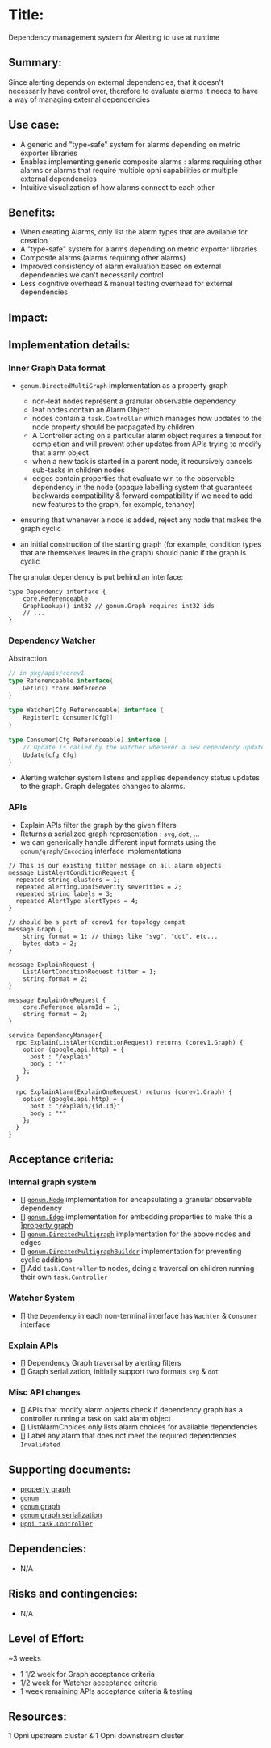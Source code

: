 # Title:

Dependency management system for Alerting to use at runtime

## Summary:

Since alerting depends on external dependencies, that it doesn't necessarily have control over, therefore to evaluate alarms it
needs to have a way of managing external dependencies

## Use case:

- A generic and "type-safe" system for alarms depending on metric exporter libraries
- Enables implementing generic composite alarms : alarms requiring other alarms or alarms that require multiple opni capabilities or multiple external dependencies
- Intuitive visualization of how alarms connect to each other

## Benefits:

- When creating Alarms, only list the alarm types that are available for creation
- A "type-safe" system for alarms depending on metric exporter libraries
- Composite alarms (alarms requiring other alarms)
- Improved consistency of alarm evaluation based on external dependencies we can't necessarily control
- Less cognitive overhead & manual testing overhead for external dependencies

## Impact:

<!-- A description of how the proposed change or new feature would impact the existing system, including any potential trade-offs or drawbacks. -->

## Implementation details:

### Inner Graph Data format

- `gonum.DirectedMultiGraph` implementation as a property graph

  - non-leaf nodes represent a granular observable dependency
  - leaf nodes contain an Alarm Object
  - nodes contain a `task.Controller` which manages how updates to the node property should be propagated by children
  - A Controller acting on a particular alarm object requires a timeout for completion and will prevent other updates from APIs trying to modify that alarm object
  - when a new task is started in a parent node, it recursively cancels sub-tasks in children nodes
  - edges contain properties that evaluate w.r. to the observable dependency in the node (opaque labelling system that guarantees backwards compatibility & forward compatibility if we need to add new features to the graph, for example, tenancy)

- ensuring that whenever a node is added, reject any node that makes the graph cyclic
- an initial construction of the starting graph (for example, condition types that are themselves leaves in the graph) should panic if the graph is cyclic

The granular dependency is put behind an interface:

```
type Dependency interface {
    core.Referenceable
    GraphLookup() int32 // gonum.Graph requires int32 ids
    // ...
}
```

### Dependency Watcher

Abstraction

```go
// in pkg/apis/corev1
type Referenceable interface{
    GetId() *core.Reference
}

type Watcher[Cfg Referenceable] interface {
    Register[c Consumer[Cfg]]
}

type Consumer[Cfg Referenceable] interface {
    // Update is called by the watcher whenever a new dependency update is available
    Update(cfg Cfg)
}
```

- Alerting watcher system listens and applies dependency status updates to the graph. Graph delegates changes to alarms.

### APIs

- Explain APIs filter the graph by the given filters
- Returns a serialized graph representation : `svg`, `dot`, …
- we can generically handle different input formats using the `gonum/graph/Encoding` interface implementations

```
// This is our existing filter message on all alarm objects
message ListAlertConditionRequest {
  repeated string clusters = 1;
  repeated alerting.OpniSeverity severities = 2;
  repeated string labels = 3;
  repeated AlertType alertTypes = 4;
}

// should be a part of corev1 for topology compat
message Graph {
    string format = 1; // things like "svg", "dot", etc...
    bytes data = 2;
}

message ExplainRequest {
    ListAlertConditionRequest filter = 1;
    string format = 2;
}

message ExplainOneRequest {
    core.Reference alarmId = 1;
    string format = 2;
}

service DependencyManager{
  rpc Explain(ListAlertConditionRequest) returns (corev1.Graph) {
    option (google.api.http) = {
      post : "/explain"
      body : "*"
    };
  }

  rpc ExplainAlarm(ExplainOneRequest) returns (corev1.Graph) {
    option (google.api.http) = {
      post : "/explain/{id.Id}"
      body : "*"
    };
  }
}
```

## Acceptance criteria:

### Internal graph system

- [] [`gonum.Node`](https://pkg.go.dev/gonum.org/v1/gonum/graph#Node) implementation for encapsulating a granular observable dependency
- [] [`gonum.Edge`](https://pkg.go.dev/gonum.org/v1/gonum/graph#Edge) implementation for embedding properties to make this a ][property graph](https://en.wikipedia.org/wiki/Graph_database#Labeled-property_graph)
- [] [`gonum.DirectedMultigraph`](https://pkg.go.dev/gonum.org/v1/gonum/graph#DirectedMultigraph) implementation for the above nodes and edges
- [] [`gonum.DirectedMultigraphBuilder`](https://pkg.go.dev/gonum.org/v1/gonum/graph#DirectedMultigraphBuilder) implementation for preventing cyclic additions
- [] Add `task.Controller` to nodes, doing a traversal on children running their own `task.Controller`

### Watcher System

- [] the `Dependency` in each non-terminal interface has `Wachter` & `Consumer` interface

### Explain APIs

- [] Dependency Graph traversal by alerting filters
- [] Graph serialization, initially support two formats `svg` & `dot`

### Misc API changes

- [] APIs that modify alarm objects check if dependency graph has a controller running a task on said alarm object
- [] ListAlarmChoices only lists alarm choices for available dependencies
- [] Label any alarm that does not meet the required dependencies `Invalidated`

## Supporting documents:

- [property graph](https://en.wikipedia.org/wiki/Graph_database#Labeled-property_graph)
- [`gonum`](https://pkg.go.dev/gonum.org/v1/gonum)
- [`gonum` graph](https://pkg.go.dev/gonum.org/v1/gonum/graph)
- [`gonum` graph serialization](https://pkg.go.dev/gonum.org/v1/gonum/graph/encoding)
- [`Opni task.Controller`](https://github.com/rancher/opni/blob/e128a9ee122dec86e055cbc763d8184a77b6f1cf/pkg/task/controller.go#L27)

## Dependencies:

- N/A

## Risks and contingencies:

- N/A

## Level of Effort:

~3 weeks

- 1 1/2 week for Graph acceptance criteria
- 1/2 week for Watcher acceptance criteria
- 1 week remaining APIs acceptance criteria & testing

## Resources:

1 Opni upstream cluster & 1 Opni downstream cluster
